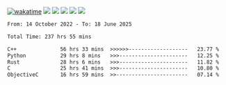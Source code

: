 [![wakatime](https://wakatime.com/badge/user/368879df-dc38-4b1a-86c4-8a2054a0e074.svg)](https://wakatime.com/@368879df-dc38-4b1a-86c4-8a2054a0e074)
<img src="https://img.shields.io/badge/Windows-0078D6?style=flat&logo=Windows&logoColor=white">
<img src="https://img.shields.io/badge/IntelliJ_IDEA-000000.svg?style=flat&logo=IntelliJ-IDEA&logoColor=white">
<img src="https://img.shields.io/badge/CLion-000000.svg?style=flat&logo=CLion&logoColor=white">
<img src="https://img.shields.io/badge/Visual_Studio_Code-007ACC?style=flat&logo=Visual-Studio-Code&logoColor=white">
<img src="https://img.shields.io/badge/Discord-5865F2?label=kano42&style=flat&logo=discord&logoColor=white">
<br>


<!--START_SECTION:waka-->

```txt
From: 14 October 2022 - To: 18 June 2025

Total Time: 237 hrs 55 mins

C++              56 hrs 33 mins  >>>>>>-------------------   23.77 %
Python           29 hrs 8 mins   >>>----------------------   12.25 %
Rust             28 hrs 6 mins   >>>----------------------   11.82 %
C                25 hrs 41 mins  >>>----------------------   10.80 %
ObjectiveC       16 hrs 59 mins  >>-----------------------   07.14 %
```

<!--END_SECTION:waka-->
